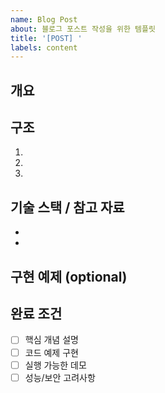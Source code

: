 ```yaml
---
name: Blog Post
about: 블로그 포스트 작성을 위한 템플릿
title: '[POST] '
labels: content
---
```


## 개요
<!-- 핵심 주제와 목적을 한 문장으로 -->

## 구조
<!-- 논리적 흐름에 따른 목차 구성 -->
1. 
2. 
3. 

## 기술 스택 / 참고 자료
<!-- 다룰 기술과 참고할 자료들 -->
- 
- 

## 구현 예제 (optional)
<!-- 포함할 코드나 데모 -->

## 완료 조건
<!-- 이 포스트가 완성되기 위한 명확한 기준 -->
- [ ] 핵심 개념 설명
- [ ] 코드 예제 구현
- [ ] 실행 가능한 데모
- [ ] 성능/보안 고려사항 